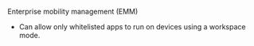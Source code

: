 Enterprise mobility management (EMM)
- Can allow only whitelisted apps to run on devices using a workspace mode.